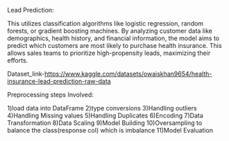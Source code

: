 Lead Prediction:

This utilizes classification algorithms like logistic regression, random forests, or gradient boosting machines. By analyzing customer data like demographics, health history, and financial information, the model aims to predict which customers are most likely to purchase health insurance. This allows sales teams to prioritize high-propensity leads, maximizing their efforts.

Dataset_link-https://www.kaggle.com/datasets/owaiskhan9654/health-insurance-lead-prediction-raw-data

Preprocessing steps Involved:

1)load data into DataFrame
2)type conversions
3)Handling outliers
4)Handling Missing values
5)Handling Duplicates
6)Encoding
7)Data Transformation
8)Data Scaling
9)Model Building
10)Oversampling to balance the class(response col) which is imbalance
11)Model Evaluation

